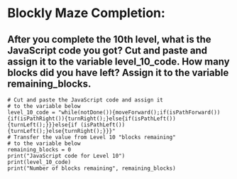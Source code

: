 # Blockly Maze Completion:
## After you complete the 10th level, what is the JavaScript code you got? Cut and paste and assign it to the variable level_10_code.       How many blocks did you have left? Assign it to the variable remaining_blocks.
```
# Cut and paste the JavaScript code and assign it 
# to the variable below 
level_10_code = "while(notDone()){moveForward();if(isPathForward()){if(isPathRight()){turnRight();}else{if(isPathLeft()){turnLeft();}}}else{if (isPathLeft()){turnLeft();}else{turnRight();}}}"
# Transfer the value from Level 10 "blocks remaining"
# to the variable below 
remaining_blocks = 0 
print("JavaScript code for Level 10")
print(level_10_code)
print("Number of blocks remaining", remaining_blocks)
```
